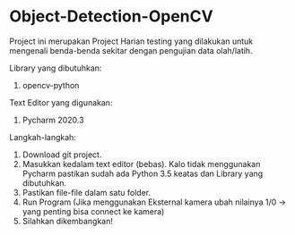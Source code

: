 # Object-Detection-OpenCV
Project ini merupakan Project Harian testing yang dilakukan untuk mengenali benda-benda sekitar dengan pengujian data olah/latih.

Library yang dibutuhkan:
 1. opencv-python

Text Editor yang digunakan:
 1. Pycharm 2020.3

Langkah-langkah:
 1. Download git project.
 2. Masukkan kedalam text editor (bebas). Kalo tidak menggunakan Pycharm pastikan sudah ada Python 3.5 keatas dan Library yang dibutuhkan.
 3. Pastikan file-file dalam satu folder.
 4. Run Program (Jika menggunakan Eksternal kamera ubah nilainya 1/0 -> yang penting bisa connect ke kamera)
 5. Silahkan dikembangkan!
